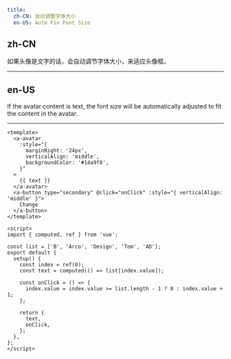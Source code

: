 ```yaml
title:
  zh-CN: 自动调整字体大小
  en-US: Auto Fix Font Size
```

## zh-CN

如果头像是文字的话，会自动调节字体大小，来适应头像框。

---

## en-US

If the avatar content is text, the font size will be automatically adjusted to fit the content in the avatar.

---

```vue
<template>
  <a-avatar
    :style="{
      marginRight: '24px',
      verticalAlign: 'middle',
      backgroundColor: '#14a9f8',
    }"
  >
    {{ text }}
  </a-avatar>
  <a-button type="secondary" @click="onClick" :style="{ verticalAlign: 'middle' }">
    Change
  </a-button>
</template>

<script>
import { computed, ref } from 'vue';

const list = ['B', 'Arco', 'Design', 'Tom', 'AD'];
export default {
  setup() {
    const index = ref(0);
    const text = computed(() => list[index.value]);

    const onClick = () => {
      index.value = index.value >= list.length - 1 ? 0 : index.value + 1;
    };

    return {
      text,
      onClick,
    };
  },
};
</script>
```
